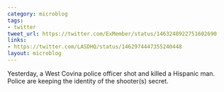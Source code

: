 ```yaml
---
category: microblog
tags:
- twitter
tweet_url: https://twitter.com/ExMember/status/1463248922751602690
links:
- https://twitter.com/LASDHQ/status/1462974447355240448
layout: microblog
---
```

Yesterday, a West Covina police officer shot and killed a Hispanic man. Police are keeping the identity of the shooter(s) secret.
